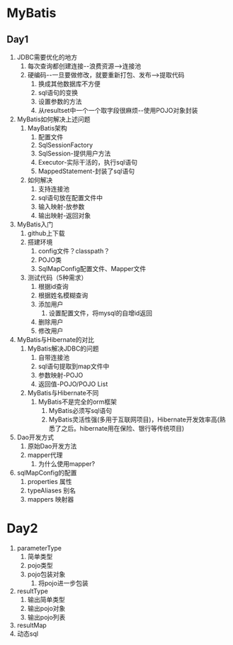 # MyBatis
## Day1
1. JDBC需要优化的地方
	1. 每次查询都创建连接--浪费资源-->连接池
	2. 硬编码--一旦要做修改，就要重新打包、发布-->提取代码
		1. 换成其他数据库不方便
		2. sql语句的变换
		3. 设置参数的方法
		4. 从resultset中一个一个取字段很麻烦--使用POJO对象封装
2. MyBatis如何解决上述问题
	1. MayBatis架构
		1. 配置文件
		2. SqlSessionFactory 
		3. SqlSession-提供用户方法
		4. Executor-实际干活的，执行sql语句
		5. MappedStatement-封装了sql语句
	2. 如何解决
		1. 支持连接池
		2. sql语句放在配置文件中
		3. 输入映射-放参数
		4. 输出映射-返回对象
3. MyBatis入门
	1. github上下载
	2. 搭建环境
		1. config文件？classpath？
		2. POJO类
		3. SqlMapConfig配置文件、Mapper文件
	3. 测试代码（5种需求）
		1. 根据id查询
		2. 根据姓名模糊查询
		3. 添加用户
			1. 设置配置文件，将mysql的自增id返回
		4. 删除用户
		5. 修改用户
4. MyBatis与Hibernate的对比
	1. MyBatis解决JDBC的问题
		1. 自带连接池
		2. sql语句提取到map文件中
		3. 参数映射-POJO
		4. 返回值-POJO/POJO List
	2. MyBatis与Hibernate不同
		1. MyBatis不是完全的orm框架
			1. MyBatis必须写sql语句
			2. MyBatis灵活性强(多用于互联网项目)，Hibernate开发效率高(熟悉了之后。hibernate用在保险、银行等传统项目)
5. Dao开发方式
	1. 原始Dao开发方法
	2. mapper代理
		1. 为什么使用mapper?
6. sqlMapConfig的配置
	1. properties 属性
	2. typeAliases 别名
	3. mappers 映射器

# Day2
1. parameterType
	1. 简单类型
	2. pojo类型
	3. pojo包装对象
		1. 将pojo进一步包装
2. resultType
	1. 输出简单类型
	2. 输出pojo对象
	3. 输出pojo列表
3. resultMap
4. 动态sql